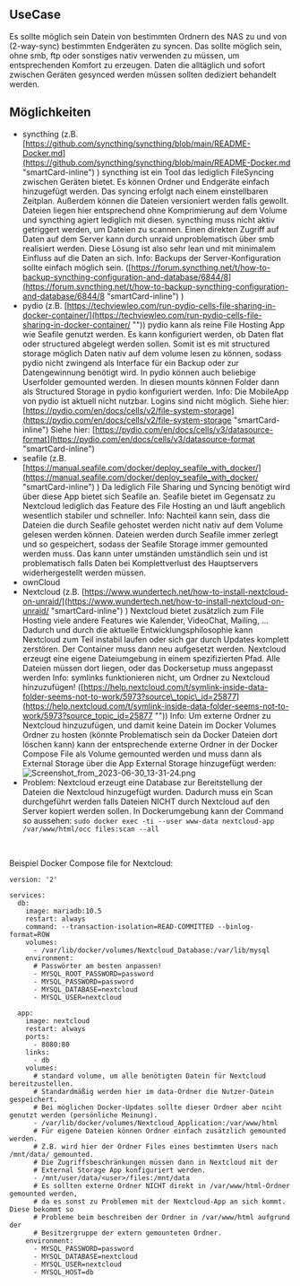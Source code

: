 ## UseCase
Es sollte möglich sein Datein von bestimmten Ordnern des NAS zu und von (2-way-sync) bestimmten Endgeräten zu syncen. Das sollte möglich sein, ohne smb, ftp oder sonstiges nativ verwenden zu müssen, um entsprechenden Komfort zu erzeugen. Daten die alltäglich und sofort zwischen Geräten gesynced werden müssen sollten dediziert behandelt werden.

## Möglichkeiten

- syncthing (z.B. [https://github.com/syncthing/syncthing/blob/main/README-Docker.md](https://github.com/syncthing/syncthing/blob/main/README-Docker.md "smartCard-inline") )
  syncthing ist ein Tool das lediglich FileSyncing zwischen Geräten bietet. Es können Ordner und Endgeräte einfach hinzugefügt werden. Das syncing erfolgt nach einem einstellbaren Zeitplan. Außerdem können die Dateien versioniert werden falls gewollt. Dateien liegen hier entsprechend ohne Komprimierung auf dem Volume und syncthing agiert lediglich mit diesen. syncthing muss nicht aktiv getriggert werden, um Dateien zu scannen. Einen direkten Zugriff auf Daten auf dem Server kann durch unraid unproblematisch über smb realisiert werden. Diese Lösung ist also sehr lean und mit minimalem Einfluss auf die Daten an sich.
  Info: Backups der Server-Konfiguration sollte einfach möglich sein. ([https://forum.syncthing.net/t/how-to-backup-syncthing-configuration-and-database/6844/8](https://forum.syncthing.net/t/how-to-backup-syncthing-configuration-and-database/6844/8 "smartCard-inline") )
- pydio (z.B. [https://techviewleo.com/run-pydio-cells-file-sharing-in-docker-container/](https://techviewleo.com/run-pydio-cells-file-sharing-in-docker-container/ "‌"))
  pydio kann als reine File Hosting App wie Seafile genutzt werden. Es kann konfiguriert werden, ob Daten flat oder structured abgelegt werden sollen. Somit ist es mit structured storage möglich Daten nativ auf dem volume lesen zu können, sodass pydio nicht zwingend als Interface für ein Backup oder zur Datengewinnung benötigt wird.
  In pydio können auch beliebige Userfolder gemounted werden. In diesen mounts können Folder dann als Structured Storage in pydio konfiguriert werden.
  Info: Die MobileApp von pydio ist aktuell nicht nutzbar. Logins sind nicht möglich.
  Siehe hier: [https://pydio.com/en/docs/cells/v2/file-system-storage](https://pydio.com/en/docs/cells/v2/file-system-storage "smartCard-inline")
  Siehe hier: [https://pydio.com/en/docs/cells/v3/datasource-format](https://pydio.com/en/docs/cells/v3/datasource-format "smartCard-inline")
- seafile (z.B. [https://manual.seafile.com/docker/deploy_seafile_with_docker/](https://manual.seafile.com/docker/deploy_seafile_with_docker/ "smartCard-inline") )
  Da lediglich File Sharing und Syncing benötigt wird über diese App bietet sich Seafile an. Seafile bietet im Gegensatz zu Nextcloud lediglich das Feature des File Hosting an und läuft angeblich wesentlich stabiler und schneller.
  Info: Nachteil kann sein, dass die Dateien die durch Seafile gehostet werden nicht nativ auf dem Volume gelesen werden können. Dateien werden durch Seafile immer zerlegt und so gespeichert, sodass der Seafile Storage immer gemounted werden muss. Das kann unter umständen umständlich sein und ist problematisch falls Daten bei Komplettverlust des Hauptservers widerhergestellt werden müssen.
- ownCloud
- Nextcloud (z.B. [https://www.wundertech.net/how-to-install-nextcloud-on-unraid/](https://www.wundertech.net/how-to-install-nextcloud-on-unraid/ "smartCard-inline") )
  Nextcloud bietet zusätzlich zum File Hosting viele andere Features wie Kalender, VideoChat, Mailing, ... Dadurch und durch die aktuelle Entwicklungsphilosophie kann Nextcloud zum Teil instabil laufen oder sich gar durch Updates komplett zerstören. Der Container muss dann neu aufgesetzt werden.
  Nextcloud erzeugt eine eigene Dateiumgebung in einem spezifizierten Pfad. Alle Dateien müssen dort liegen, oder das Dockersetup muss angepasst werden
  Info: symlinks funktionieren nicht, um Ordner zu Nextcloud hinzuzufügen! ([https://help.nextcloud.com/t/symlink-inside-data-folder-seems-not-to-work/5973?source\_topic\_id=25877](https://help.nextcloud.com/t/symlink-inside-data-folder-seems-not-to-work/5973?source_topic_id=25877 "‌"))
  Info: Um externe Ordner zu Nextcloud hinzuzufügen, und damit keine Datein im Docker Volumes Ordner zu hosten (könnte Problematisch sein da Docker Dateien dort löschen kann) kann der entsprechende externe Ordner in der Docker Compose File als Volume gemounted werden und muss dann als External Storage über die App External Storage hinzugefügt werden:
  ![Screenshot\_from\_2023-06-30\_13-31-24.png](https://trello.com/1/cards/649ea641aaf24d092f0e9794/attachments/649ebd3a7069437456403bca/download/Screenshot_from_2023-06-30_13-31-24.png)
- Problem: Nextcloud erzeugt eine Database zur Bereitstellung der Dateien die Nextcloud hinzugefügt wurden. Dadurch muss ein Scan durchgeführt werden falls Dateien NICHT durch Nextcloud auf den Server kopiert werden sollen. In Dockerumgebung kann der Command so aussehen: `sudo docker exec -ti --user www-data nextcloud-app /var/www/html/occ files:scan --all`

‌

Beispiel Docker Compose file for Nextcloud:

```
version: '2'

services:
  db:
    image: mariadb:10.5
    restart: always
    command: --transaction-isolation=READ-COMMITTED --binlog-format=ROW
    volumes:
      - /var/lib/docker/volumes/Nextcloud_Database:/var/lib/mysql
    environment:
      # Passwörter am besten anpassen!
      - MYSQL_ROOT_PASSWORD=password
      - MYSQL_PASSWORD=password
      - MYSQL_DATABASE=nextcloud
      - MYSQL_USER=nextcloud

  app:
    image: nextcloud
    restart: always
    ports:
      - 8080:80
    links:
      - db
    volumes:
      # standard volume, um alle benötigten Datein für Nextcloud bereitzustellen.
      # Standardmäßig werden hier im data-Ordner die Nutzer-Datein gespeichert.
      # Bei möglichen Docker-Updates sollte dieser Ordner aber nciht genutzt werden (persönliche Meinung).
      - /var/lib/docker/volumes/Nextcloud_Application:/var/www/html
      # Für eigene Dateien können Ordner einfach zusätzlich gemounted werden.
      # Z.B. wird hier der Ordner Files eines bestimmten Users nach /mnt/data/ gemounted.
      # Die Zugriffsbeschränkungen müssen dann in Nextcloud mit der
      # External Storage App konfiguriert werden.
      - /mnt/user/data/<user>/files:/mnt/data
      # Es sollten externe Ordner NICHT direkt in /var/www/html-Ordner gemounted werden,
      # da es sonst zu Problemen mit der Nextcloud-App an sich kommt. Diese bekommt so
      # Probleme beim beschreiben der Ordner in /var/www/html aufgrund der
      # Besitzergruppe der extern gemounteten Ordner.
    environment:
      - MYSQL_PASSWORD=password
      - MYSQL_DATABASE=nextcloud
      - MYSQL_USER=nextcloud
      - MYSQL_HOST=db
```